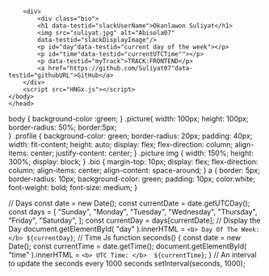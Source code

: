 <!DOCTYPE html>
<html lang="en">
  <head>
    <meta charset="UTF-8" />
    <meta http-equiv="X-UA-Compatible" content="IE=edge" />
    <meta name="viewport" content="width=device-width, initial-scale=1.0" />
    <link rel="stylesheet" href="HNGx.css" />
    <title>HNGx</title>
    </head>
    <body> 
       <div class="picture">
        <div class="profile">
         
        <div>
            <div class="bio">
            <h1 data-testid="slackUserName">Okanlawon Suliyat</h1>
            <img src="suliyat.jpg" alt="Abisola07"
            data-testid="slackDisplayImage"/>
            <p id="day"data-testid="current day of the week"></p>
            <p id="time"data-testid="currentUTCTime""></p>
            <p data-testid="myTrack">TRACK:FRONTEND</p>
            <a href="https://github.com/Suliyat07"data-testid="githubURL">GitHub</a>
        </div>
        <script src="HNGx.js"></script>
    </body>
    </head>



body {
    background-color :green;
}
.picture{
    width: 100px;
    height: 100px;
    border-radius: 50%;
    border:5px;    
}
.profile {
  background-color: green;
  border-radius: 20px;
  padding: 40px;
  width: fit-content;
  height: auto;
  display: flex;
  flex-direction: column;
  align-items: center;
  justify-content: center;
}
.picture img {
  width: 150%;
  height: 300%;
  display: block;
}
.bio {
  margin-top: 10px;
  display: flex;
  flex-direction: column;
  align-items: center;
  align-content: space-around;
}
a {
  border: 5px;
  border-radius: 10px;
  background-color: green;
  padding: 10px;
  color:white;
  font-weight: bold;
  font-size: medium;
}


// Days 
const date = new Date();
const currentDate = date.getUTCDay();
const days = [
  "Sunday",
  "Monday",
  "Tuesday",
  "Wednesday",
  "Thursday",
  "Friday",
  "Saturday",
];
const currentDay = days[currentDate];
// Display the Day
document.getElementById(
  "day"
).innerHTML = `<b> Day Of The Week:</b> ${currentDay}`;
// Time Js
function seconds() {
  const date = new Date();
  const currentTime = date.getTime();
  document.getElementById(
    "time"
  ).innerHTML = `<b> UTC Time: </b>  ${currentTime}`;
}
// An interval to update the seconds every 1000 seconds
setInterval(seconds, 1000);
